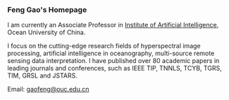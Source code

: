 ### Feng Gao's  Homepage

I am currently an Associate Professor in [Institute of Artificial Intelligence](http://ai-ouc.cn/), Ocean University of China.

I focus on the cutting-edge research fields of hyperspectral image processing, artificial intelligence in oceanography, multi-source remote sensing data interpretation. I have published over 80 academic papers in leading journals and conferences, such as IEEE TIP, TNNLS, TCYB, TGRS, TIM, GRSL and JSTARS.

Email: gaofeng@ouc.edu.cn
